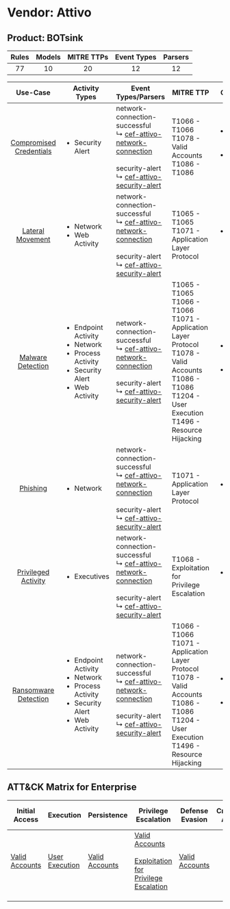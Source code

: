 Vendor: Attivo
==============
Product: BOTsink
----------------
| Rules | Models | MITRE TTPs | Event Types | Parsers |
|:-----:|:------:|:----------:|:-----------:|:-------:|
|  77   |   10   |     20     |     12      |   12    |

|                                 Use-Case                                  | Activity Types                                                                                                           | Event Types/Parsers                                                                                                                                                                                                                                 | MITRE TTP                                                                                                                                                                   | Content                                              |
|:-------------------------------------------------------------------------:| ------------------------------------------------------------------------------------------------------------------------ | --------------------------------------------------------------------------------------------------------------------------------------------------------------------------------------------------------------------------------------------------- | --------------------------------------------------------------------------------------------------------------------------------------------------------------------------- | ---------------------------------------------------- |
| [Compromised Credentials](../UseCases/usecase_compromised_credentials.md) | <ul><li>Security Alert</li></ul>                                                                                         |  network-connection-successful<br> ↳ [cef-attivo-network-connection](../Parsers/parserContent_cef-attivo-network-connection.md)<br><br> security-alert<br> ↳ [cef-attivo-security-alert](../Parsers/parserContent_cef-attivo-security-alert.md)<br> | T1066 - T1066<br>T1078 - Valid Accounts<br>T1086 - T1086<br>                                                                                                                | <ul><li>17 Rules</li></ul><ul><li>4 Models</li></ul> |
|        [Lateral Movement](../UseCases/usecase_lateral_movement.md)        | <ul><li>Network</li><li>Web Activity</li></ul>                                                                           |  network-connection-successful<br> ↳ [cef-attivo-network-connection](../Parsers/parserContent_cef-attivo-network-connection.md)<br><br> security-alert<br> ↳ [cef-attivo-security-alert](../Parsers/parserContent_cef-attivo-security-alert.md)<br> | T1065 - T1065<br>T1071 - Application Layer Protocol<br>                                                                                                                     | <ul><li>16 Rules</li></ul>                           |
|       [Malware Detection](../UseCases/usecase_malware_detection.md)       | <ul><li>Endpoint Activity</li><li>Network</li><li>Process Activity</li><li>Security Alert</li><li>Web Activity</li></ul> |  network-connection-successful<br> ↳ [cef-attivo-network-connection](../Parsers/parserContent_cef-attivo-network-connection.md)<br><br> security-alert<br> ↳ [cef-attivo-security-alert](../Parsers/parserContent_cef-attivo-security-alert.md)<br> | T1065 - T1065<br>T1066 - T1066<br>T1071 - Application Layer Protocol<br>T1078 - Valid Accounts<br>T1086 - T1086<br>T1204 - User Execution<br>T1496 - Resource Hijacking<br> | <ul><li>28 Rules</li></ul><ul><li>3 Models</li></ul> |
|                [Phishing](../UseCases/usecase_phishing.md)                | <ul><li>Network</li></ul>                                                                                                |  network-connection-successful<br> ↳ [cef-attivo-network-connection](../Parsers/parserContent_cef-attivo-network-connection.md)<br><br> security-alert<br> ↳ [cef-attivo-security-alert](../Parsers/parserContent_cef-attivo-security-alert.md)<br> | T1071 - Application Layer Protocol<br>                                                                                                                                      | <ul><li>1 Rules</li></ul>                            |
|     [Privileged Activity](../UseCases/usecase_privileged_activity.md)     | <ul><li>Executives</li></ul>                                                                                             |  network-connection-successful<br> ↳ [cef-attivo-network-connection](../Parsers/parserContent_cef-attivo-network-connection.md)<br><br> security-alert<br> ↳ [cef-attivo-security-alert](../Parsers/parserContent_cef-attivo-security-alert.md)<br> | T1068 - Exploitation for Privilege Escalation<br>                                                                                                                           | <ul><li>1 Rules</li></ul>                            |
|    [Ransomware Detection](../UseCases/usecase_ransomware_detection.md)    | <ul><li>Endpoint Activity</li><li>Network</li><li>Process Activity</li><li>Security Alert</li><li>Web Activity</li></ul> |  network-connection-successful<br> ↳ [cef-attivo-network-connection](../Parsers/parserContent_cef-attivo-network-connection.md)<br><br> security-alert<br> ↳ [cef-attivo-security-alert](../Parsers/parserContent_cef-attivo-security-alert.md)<br> | T1066 - T1066<br>T1071 - Application Layer Protocol<br>T1078 - Valid Accounts<br>T1086 - T1086<br>T1204 - User Execution<br>T1496 - Resource Hijacking<br>                  | <ul><li>14 Rules</li></ul><ul><li>3 Models</li></ul> |

ATT&CK Matrix for Enterprise
----------------------------
| Initial Access                                                      | Execution                                                           | Persistence                                                         | Privilege Escalation                                                                                                                                          | Defense Evasion                                                     | Credential Access | Discovery | Lateral Movement | Collection | Command and Control                                                             | Exfiltration | Impact                                                                  |
| ------------------------------------------------------------------- | ------------------------------------------------------------------- | ------------------------------------------------------------------- | ------------------------------------------------------------------------------------------------------------------------------------------------------------- | ------------------------------------------------------------------- | ----------------- | --------- | ---------------- | ---------- | ------------------------------------------------------------------------------- | ------------ | ----------------------------------------------------------------------- |
| [Valid Accounts](https://attack.mitre.org/techniques/T1078)<br><br> | [User Execution](https://attack.mitre.org/techniques/T1204)<br><br> | [Valid Accounts](https://attack.mitre.org/techniques/T1078)<br><br> | [Valid Accounts](https://attack.mitre.org/techniques/T1078)<br><br>[Exploitation for Privilege Escalation](https://attack.mitre.org/techniques/T1068)<br><br> | [Valid Accounts](https://attack.mitre.org/techniques/T1078)<br><br> |                   |           |                  |            | [Application Layer Protocol](https://attack.mitre.org/techniques/T1071)<br><br> |              | [Resource Hijacking](https://attack.mitre.org/techniques/T1496)<br><br> |